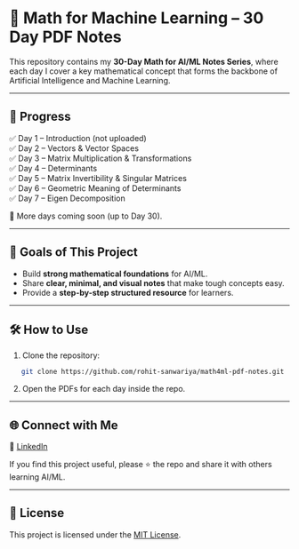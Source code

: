 

# 📘 Math for Machine Learning – 30 Day PDF Notes  

This repository contains my **30-Day Math for AI/ML Notes Series**, where each day I cover a key mathematical concept that forms the backbone of Artificial Intelligence and Machine Learning.  




---

## 📅 Progress  

✅ Day 1 – Introduction (not uploaded)  
✅ Day 2 – Vectors & Vector Spaces  
✅ Day 3 – Matrix Multiplication & Transformations  
✅ Day 4 – Determinants  
✅ Day 5 – Matrix Invertibility & Singular Matrices  
✅ Day 6 – Geometric Meaning of Determinants  
✅ Day 7 – Eigen Decomposition  

🚀 More days coming soon (up to Day 30).  

---

## 🎯 Goals of This Project  
- Build **strong mathematical foundations** for AI/ML.  
- Share **clear, minimal, and visual notes** that make tough concepts easy.  
- Provide a **step-by-step structured resource** for learners.  

---

## 🛠 How to Use  
1. Clone the repository:  
```bash
   git clone https://github.com/rohit-sanwariya/math4ml-pdf-notes.git 
```


2. Open the PDFs for each day inside the repo.

---

## 🌐 Connect with Me

📌 [LinkedIn](https://www.linkedin.com/in/rohit-sanwariya/)

If you find this project useful, please ⭐ the repo and share it with others learning AI/ML.

---

## 📜 License

This project is licensed under the [MIT License](./LICENSE).

```
